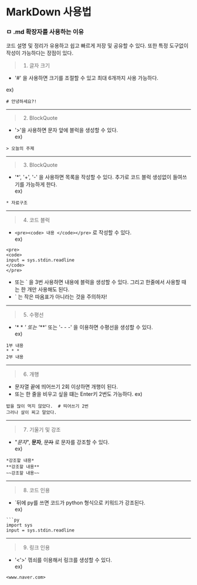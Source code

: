 # MarkDown 사용법
### ㅁ .md 확장자를 사용하는 이유
코드 설명 및 정리가 유용하고 쉽고 빠르게 저장 및 공유할 수 있다. 또한 특정 도구없이 작성이 가능하다는 장점이 있다.

> 1. 글자 크기
* '#' 을 사용하면 크기를 조절할 수 있고 최대 6개까지 사용 가능하다.


ex)
```
# 안녕하세요?! 
```

***

> 2. BlockQuote
* '>'을 사용하면 문자 앞에 블럭을 생성할 수 있다.  
ex)
```
> 오늘의 주제
```

***


> 3. BlockQuote
* '*', '+', '-' 을 사용하면 목록을 작성할 수 있다. 추가로 코드 블럭 생성없이 들여쓰기를 가능하게 한다.  
ex)
```
* 자료구조 
```

***


> 4. 코드 블럭
* ```<pre><code> 내용 </code></pre>``` 로 작성할 수 있다.  
ex)
```
<pre>
<code>
input = sys.stdin.readline
</code>
</pre>
```
* 또는 ` 을 3번 사용하면 내용에 블럭을 생성할 수 있다. 그리고 한줄에서 사용할 때는 한 개만 사용해도 된다.
* ` 는 작은 따옴표가 아니라는 것을 주의하자!

***


> 5. 수평선
* '* * *' 또는 '***' 또는 '- - -' 을 이용하면 수평선을 생성할 수 있다.  
ex)
```
1부 내용
* * *
2부 내용
```

***


> 6. 개행
* 문자열 끝에 띄어쓰기 2회 이상하면 개행이 된다.
* 또는 한 줄을 비우고 싶을 떄는 Enter키 2번도 가능하다.
ex)
```
밥을 많이 먹지 않았다.  # 띄어쓰기 2번
그러나 살이 찌고 말았다.
```

***


> 7. 기울기 및 강조
* "*문자*", **문자**, ~~문자~~ 로 문자를 강조할 수 있다.  
ex)
```
*강조할 내용*
**강조할 내용**
~~강조할 내용~~
```

***


> 8. 코드 인용
* `뒤에 py를 쓰면 코드가 python 형식으로 키워드가 강조된다.  
ex)
```
```py
import sys
input = sys.stdin.readline
```

***


> 9. 링크 인용
* '<'>' 꺾쇠를 이용해서 링크를 생성할 수 있다.  
ex)
```
<www.naver.com>
```